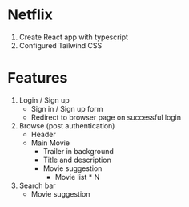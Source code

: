 # Netflix

1. Create  React app with typescript
2. Configured Tailwind CSS


# Features

1. Login / Sign up
    - Sign in / Sign up form
    - Redirect to browser page on successful login
2. Browse (post authentication)
    - Header
    - Main Movie
        - Trailer in background
        - Title and description
        - Movie suggestion
            - Movie list * N
3. Search bar
    - Movie suggestion
